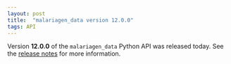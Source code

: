 ```yaml
---
layout: post
title:  "malariagen_data version 12.0.0"
tags: API
---
```


Version <strong>12.0.0</strong> of the `malariagen_data` Python API was released
today. See the [release
notes](https://github.com/malariagen/malariagen-data-python/releases/tag/v12.0.0)
for more information.


